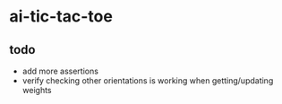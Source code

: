 # ai-tic-tac-toe

## todo

- add more assertions
- verify checking other orientations is working when getting/updating weights
